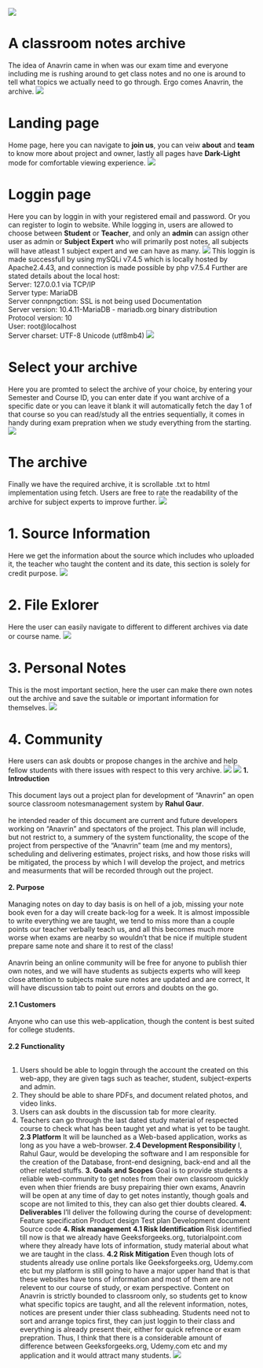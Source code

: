![](images/1.png)
# A classroom notes archive
The idea of Anavrin came in when was our exam time and everyone including me is rushing around to get class notes and no one is around to tell what topics we actually need to go through. Ergo comes Anavrin, the archive.
![](images/srs/2.png)
# Landing page
Home page, here you can navigate to **join us**, you can veiw **about** and **team** to know more about project and owner, lastly all pages have **Dark-Light** mode for comfortable viewing experience. 
![](images/2.png)
# Loggin page
Here you can by loggin in with your registered email and password. Or you can register to login to website.
While logging in, users are allowed to choose between **Student** or **Teacher**, and only an **admin** can assign other user as admin or **Subject Expert** who will primarily post notes, all subjects will have atleast 1 subject expert and we can have as many.
![](images/3.png)
This loggin is made successfull by using mySQLi v7.4.5 which is locally hosted by Apache2.4.43, and connection is made possible by php v7.5.4
Further are stated details about the local host: <br/>
Server: 127.0.0.1 via TCP/IP <br/>
Server type: MariaDB <br/>
Server connpngction: SSL is not being used Documentation <br/>
Server version: 10.4.11-MariaDB - mariadb.org binary distribution <br/>
Protocol version: 10 <br/>
User: root@localhost <br/>
Server charset: UTF-8 Unicode (utf8mb4)
![](images/sql.png)
# Select your archive
Here you are promted to select the archive of your choice, by entering your Semester and Course ID, you can enter date if you want archive of a specific date or you can leave it blank it will automatically fetch the day 1 of that course so you can read/study all the entries sequentially, it comes in handy during exam prepration when we study everything from the starting.
![](images/4.png)
# The archive
Finally we have the required archive, it is scrollable .txt to html implementation using fetch.
Users are free to rate the readability of the archive for subject experts to improve further.
![](images/5.png)
# 1. Source Information
Here we get the information about the source which includes who uploaded it, the teacher who taught the content and its date, this section is solely for credit purpose.
![](images/6.png)
# 2. File Exlorer
Here the user can easily navigate to different to different archives via date or course name.
![](images/7.png)
# 3. Personal Notes
This is the most important section, here the user can make there own notes out the archive and save the suitable or important information for themselves.
![](images/8.png)
# 4. Community
Here users can ask doubts or propose changes in the archive and help fellow students with there issues with respect to this very archive.
![](images/9.png)
![](images/srs/3.png)
**1. Introduction**<br/> <br/>
This document lays out a project plan for development of “Anavrin” an open source classroom notesmanagement system by **Rahul Gaur**.
<br/><br/>
he intended reader of this document are current and future developers working on “Anavrin” and spectators
of the project. This plan will include, but not restrict to, a summery of the system functionality, the scope of the
project from perspective of the “Anavrin” team (me and my mentors), scheduling and delivering estimates, 
project risks, and how those risks will be mitigated, the process by which I will develop the project, and 
metrics and measurments that will be recorded through out the project.
<br/><br/>
**2. Purpose**
<br/><br/>
Managing notes on day to day basis is on hell of a job, missing your note book even for a day will create 
back-log for a week. It is almost impossible to write everything we are taught, we tend to miss more than a
couple points our teacher verbally teach us, and all this becomes much more worse when exams are nearby
so wouldn’t that be nice if multiple student prepare same note and share it to rest of the class!
<br/><br/>
Anavrin being an online community will be free for anyone to publish thier own notes, and we will have 
students as subjects experts who will keep close attention to subjects make sure notes are updated and are
correct, It will have discussion tab to point out errors and doubts on the go.
<br/><br/>
**2.1 Customers**
<br/><br/>
Anyone who can use this web-application, though the content is best suited for college students.
<br/><br/>
**2.2 Functionality**
<br/><br/>
1. Users should be able to loggin through the account the created on this web-app, they are given tags such as teacher, student, subject-experts and admin.<br/>
2. They should be able to share PDFs, and document related photos, and video links.<br/>
3. Users can ask doubts in the discussion tab for more clearity.<br/>
4. Teachers can go through the last dated study material of respected  course to check what has been taught yet and what is yet to be taught. <br/>
**2.3 Platform**
It will be launched as a Web-based application, works as long as you have a web-browser.
**2.4 Development Responsibility**
	 I, Rahul Gaur, would be developing the software and I am responsible for the creation of the 
	 Database, front-end designing, back-end and all the other related stuffs.
**3. Goals and Scopes**
	 Goal is to provide students a reliable web-community to get notes from their own classroom quickly
	 even when thier friends are busy prepairing thier own exams, Anavrin will be open at any time of day to get
	 notes instantly, though goals and scope are not limited to this, they can also get thier doubts cleared.
   **4. Deliverables**
	 I’ll deliver the following during the course of development:
		             Feature specification
					 Product design
					 Test plan
					 Development document
					 Source code
**4. Risk management**
	**4.1  Risk Identification**
			Risk identified till now is that we already have Geeksforgeeks.org, tutorialpoint.com where they already have
			lots of information, study material about what we are taught in the class.
  **4.2 Risk Mitigation**
	 Even though lots of students already use online portals like Geeksforgeeks.org, Udemy.com etc but my 
	 platform is still going to have a major upper hand that is that these websites have tons of information and most
	 of them are not relevent to our course of study, or exam perspective.
	Content on Anavrin is strictly bounded to classroom only, so students get to know what specific topics are
	 taught, and all the relevent information, notes, notices are present under thier class subheading.
	 Students need not to sort and arrange topics first, they can just loggin to their class and everything is already
	 present their, either for quick refrence or exam prepration.
	 Thus, I think that there is a considerable amount of difference between Geeksforgeeks.org, Udemy.com etc
	 and my application and it would attract many students.
![](images/srs/10.png)
